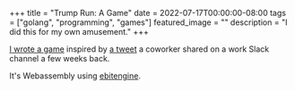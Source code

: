 +++
title =  "Trump Run: A Game"
date = 2022-07-17T00:00:00-08:00
tags = ["golang", "programming", "games"]
featured_image = ""
description = "I did this for my own amusement."
+++

[I wrote a game](https://jasonbot.itch.io/trump-run) inspired by [a tweet](https://twitter.com/joolsd/status/1541929360441081857) a coworker shared on a work Slack channel a few weeks back.

It's Webassembly using [ebitengine](https://ebiten.org/).